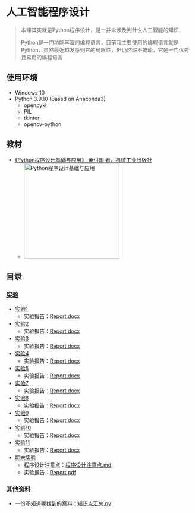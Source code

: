 # 人工智能程序设计

> 本课其实就是Python程序设计，是一并未涉及到什么人工智能的知识
>
> Python是一门功能丰富的编程语言，目前我主要使用的编程语言就是Python，虽然最近越发感到它的局限性，但仍然瑕不掩瑜，它是一门优秀且易用的编程语言

## 使用环境

* Windows 10
* Python 3.9.10 (Based on Anaconda3)
  * openpyxl
  * PIL
  * tkinter
  * opencv-python

## 教材

* [《Python程序设计基础与应用》 董付国 著，机械工业出版社](https://book.douban.com/subject/30814666/)
  * <img alt="Python程序设计基础与应用" width=256 src="https://bkimg.cdn.bcebos.com/pic/1f178a82b9014a90f6030239d33f2e12b31bb0514054?x-bce-process=image/resize,m_lfit,w_536,limit_1">

## 目录

### [实验](./Experiments)

* [实验1](./Experiments/Exp1)
  * 实验报告：[Report.docx](./Experiments/Exp1/Report.docx)
* [实验2](./Experiments/Exp2)
  * 实验报告：[Report.docx](./Experiments/Exp2/Report.docx)
* [实验3](./Experiments/Exp3)
  * 实验报告：[Report.docx](./Experiments/Exp3/Report.docx)
* [实验4](./Experiments/Exp4)
  * 实验报告：[Report.docx](./Experiments/Exp4/Report.docx)
* [实验5](./Experiments/Exp5)
  * 实验报告：[Report.docx](./Experiments/Exp5/Report.docx)
* [实验7](./Experiments/Exp7)
  * 实验报告：[Report.docx](./Experiments/Exp7/Report.docx)
* [实验8](./Experiments/Exp8)
  * 实验报告：[Report.docx](./Experiments/Exp8/Report.docx)
* [实验9](./Experiments/Exp9)
  * 实验报告：[Report.docx](./Experiments/Exp9/Report.docx)
* [实验10](./Experiments/Exp10)
  * 实验报告：[Report.docx](./Experiments/Exp10/Report.docx)
* [实验11](./Experiments/Exp11)
  * 实验报告：[Report.docx](./Experiments/Exp11/Report.docx)
* [期末实验](./Experiments/Exp-期末)
  * 程序设计注意点：[程序设计注意点.md](./Experiments/Exp-期末/程序设计注意点.md)
  * 实验报告：[Report.pdf](./Experiments/Exp-期末/Report.pdf)

### 其他资料

* 一份不知道哪找到的资料：[知识点汇总.py](./知识点汇总.py)

